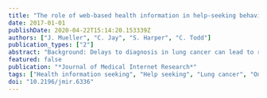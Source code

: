 ```yaml
---
title: "The role of web-based health information in help-seeking behavior prior to a diagnosis of lung cancer: A mixed-methods study"
date: 2017-01-01
publishDate: 2020-04-22T15:14:20.153339Z
authors: ["J. Mueller", "C. Jay", "S. Harper", "C. Todd"]
publication_types: ["2"]
abstract: "Background: Delays to diagnosis in lung cancer can lead to reduced chance of survival, and patients often wait for several months before presenting symptoms. The time between first symptom recognition until diagnosis has been theorized into three intervals: symptom appraisal, help-seeking, and diagnostic interval (here: \"pathway to diagnosis\"). Interventions are needed to reduce delays to diagnosis in lung cancer. The Web has become an important lay health information source and could potentially play a role in this pathway to diagnosis. Objective: Our overall aim was to gain a preliminary insight into whether Web-based information plays a role in the pathway to diagnosis in lung cancer in order to assess whether it may be possible to leverage this information source to reduce delays to diagnosis. Methods: Patients diagnosed with lung cancer in the 6 months before study entry completed a survey about whether (and how, if yes) they had used the Web to appraise their condition prior to diagnosis. Based on survey responses, we purposively sampled patients and their next-of-kin for semistructured interviews (24 interviews; 33 participants). Interview data were analyzed qualitatively using Framework Analysis in the context of the pathway to diagnosis model. Results: A total of 113 patients completed the survey (age: mean 67.0, SD 8.8 years). In all, 20.4% (23/113) reported they or next-of-kin had researched their condition online before the diagnosis. The majority of searches (20/23, 87.0%) were conducted by or with the help of next-of-kin. Interview results suggest that patients and next-of-kin perceived an impact of the information found online on all three intervals in the time to diagnosis. In the appraisal interval, participants used online information to evaluate symptoms and possible causes. In the help-seeking interval, the Web was used to inform the decision of whether to present to health services. In the diagnostic interval, it was used to evaluate health care professionals' advice, to support requests for further investigation of symptoms, and to understand medical jargon. Within this interval, we identified two distinct subintervals (before/after relevant diagnostic tests were initiated), in which the Web reportedly played different roles. Conclusions: Because only 20.4% of the sample reported prediagnosis Web searches, it seems the role of the Web before diagnosis of lung cancer is at present still limited, but this proportion is likely to increase in the future, when barriers such as unfamiliarity with technology and unwillingness to be informed about one's own health are likely to decrease. Participants' perceptions suggest that the Web can have an impact on all three intervals in the pathway to diagnosis. Thus, the Web may hold the potential to reduce delays in the diagnostic process, and this should be explored in future research and interventions. Our results also suggest a division of the diagnostic interval into two subintervals may be useful."
featured: false
publication: "*Journal of Medical Internet Research*"
tags: ["Health information seeking", "Help seeking", "Lung cancer", "Online health information", "Symptom appraisal"]
doi: "10.2196/jmir.6336"
---
```


